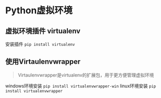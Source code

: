 # Python虚拟环境
## 虚拟环境插件 virtualenv
安装插件 `pip install virtualenv`


## 使用Virtaulenvwrapper
>Virtaulenvwrapper是virtualenv的扩展包，用于更方便管理虚拟环境

windows环境安装 `pip install virtualenvwrapper-win`
linux环境安装 `pip install virtualenvwrapper`
